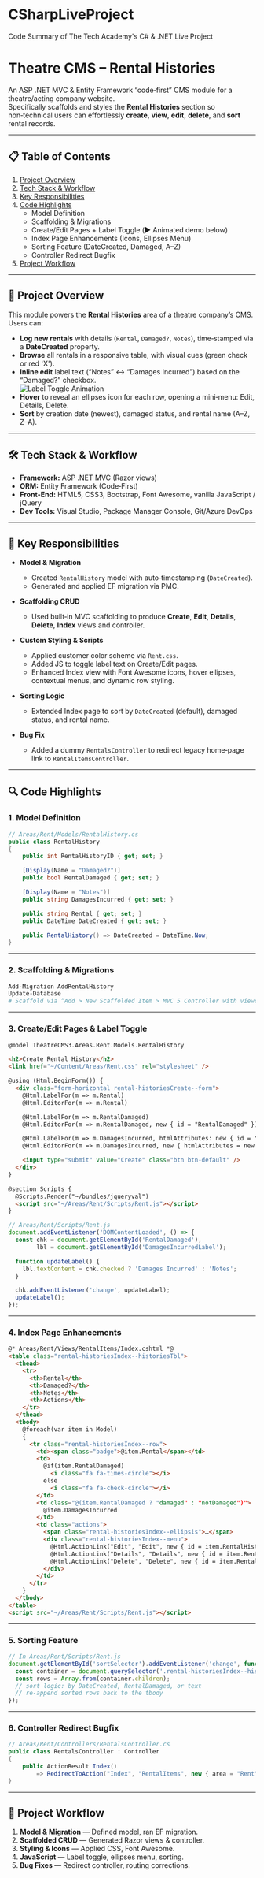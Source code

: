 # CSharpLiveProject
Code Summary of The Tech Academy's C# &amp; .NET Live Project

# Theatre CMS – Rental Histories

An ASP .NET MVC & Entity Framework “code‑first” CMS module for a theatre/acting company website.  
Specifically scaffolds and styles the **Rental Histories** section so non‑technical users can effortlessly **create**, **view**, **edit**, **delete**, and **sort** rental records.

---

## 📋 Table of Contents

1. [Project Overview](#project-overview)  
2. [Tech Stack & Workflow](#tech-stack--workflow)  
3. [Key Responsibilities](#key-responsibilities)  
4. [Code Highlights](#code-highlights)  
   - Model Definition  
   - Scaffolding & Migrations  
   - Create/Edit Pages + Label Toggle (▶️ Animated demo below)  
   - Index Page Enhancements (Icons, Ellipses Menu)  
   - Sorting Feature (DateCreated, Damaged, A–Z)  
   - Controller Redirect Bugfix  
5. [Project Workflow](#project-workflow)  

---

## 🧾 Project Overview

This module powers the **Rental Histories** area of a theatre company’s CMS. Users can:

- **Log new rentals** with details (`Rental`, `Damaged?`, `Notes`), time‑stamped via a **DateCreated** property.  
- **Browse** all rentals in a responsive table, with visual cues (green check or red 'X').  
- **Inline edit** label text (“Notes” ↔ “Damages Incurred”) based on the “Damaged?” checkbox.  
  ![Label Toggle Animation](RentalHistoryTextChange.gif)  
- **Hover** to reveal an ellipses icon for each row, opening a mini‑menu: Edit, Details, Delete.  
- **Sort** by creation date (newest), damaged status, and rental name (A–Z, Z–A).

---

## 🛠 Tech Stack & Workflow

- **Framework:** ASP .NET MVC (Razor views)  
- **ORM:** Entity Framework (Code‑First)  
- **Front‑End:** HTML5, CSS3, Bootstrap, Font Awesome, vanilla JavaScript / jQuery  
- **Dev Tools:** Visual Studio, Package Manager Console, Git/Azure DevOps  

---

## 🚀 Key Responsibilities

- **Model & Migration**  
  - Created `RentalHistory` model with auto‑timestamping (`DateCreated`).  
  - Generated and applied EF migration via PMC.

- **Scaffolding CRUD**  
  - Used built‑in MVC scaffolding to produce **Create**, **Edit**, **Details**, **Delete**, **Index** views and controller.

- **Custom Styling & Scripts**  
  - Applied customer color scheme via `Rent.css`.  
  - Added JS to toggle label text on Create/Edit pages.  
  - Enhanced Index view with Font Awesome icons, hover ellipses, contextual menus, and dynamic row styling.

- **Sorting Logic**  
  - Extended Index page to sort by `DateCreated` (default), damaged status, and rental name.

- **Bug Fix**  
  - Added a dummy `RentalsController` to redirect legacy home‑page link to `RentalItemsController`.

---

## 🔍 Code Highlights

### 1. Model Definition

```csharp
// Areas/Rent/Models/RentalHistory.cs
public class RentalHistory
{
    public int RentalHistoryID { get; set; }

    [Display(Name = "Damaged?")]
    public bool RentalDamaged { get; set; }

    [Display(Name = "Notes")]
    public string DamagesIncurred { get; set; }

    public string Rental { get; set; }
    public DateTime DateCreated { get; set; }

    public RentalHistory() => DateCreated = DateTime.Now;
}
```

---

### 2. Scaffolding & Migrations

```powershell
Add-Migration AddRentalHistory
Update-Database
# Scaffold via “Add > New Scaffolded Item > MVC 5 Controller with views…”
```

---

### 3. Create/Edit Pages & Label Toggle

```html
@model TheatreCMS3.Areas.Rent.Models.RentalHistory

<h2>Create Rental History</h2>
<link href="~/Content/Areas/Rent.css" rel="stylesheet" />

@using (Html.BeginForm()) {
  <div class="form-horizontal rental-historiesCreate--form">
    @Html.LabelFor(m => m.Rental)
    @Html.EditorFor(m => m.Rental)

    @Html.LabelFor(m => m.RentalDamaged)
    @Html.EditorFor(m => m.RentalDamaged, new { id = "RentalDamaged" })

    @Html.LabelFor(m => m.DamagesIncurred, htmlAttributes: new { id = "DamagesIncurredLabel" })
    @Html.EditorFor(m => m.DamagesIncurred, new { htmlAttributes = new { id = "DamagesIncurred" } })

    <input type="submit" value="Create" class="btn btn-default" />
  </div>
}

@section Scripts {
  @Scripts.Render("~/bundles/jqueryval")
  <script src="~/Areas/Rent/Scripts/Rent.js"></script>
}
```

```javascript
// Areas/Rent/Scripts/Rent.js
document.addEventListener('DOMContentLoaded', () => {
  const chk = document.getElementById('RentalDamaged'),
        lbl = document.getElementById('DamagesIncurredLabel');

  function updateLabel() {
    lbl.textContent = chk.checked ? 'Damages Incurred' : 'Notes';
  }

  chk.addEventListener('change', updateLabel);
  updateLabel();
});
```

---

### 4. Index Page Enhancements

```html
@* Areas/Rent/Views/RentalItems/Index.cshtml *@
<table class="rental-historiesIndex--historiesTbl">
  <thead>
    <tr>
      <th>Rental</th>
      <th>Damaged?</th>
      <th>Notes</th>
      <th>Actions</th>
    </tr>
  </thead>
  <tbody>
    @foreach(var item in Model)
    {
      <tr class="rental-historiesIndex--row">
        <td><span class="badge">@item.Rental</span></td>
        <td>
          @if(item.RentalDamaged)
            <i class="fa fa-times-circle"></i>
          else
            <i class="fa fa-check-circle"></i>
        </td>
        <td class="@(item.RentalDamaged ? "damaged" : "notDamaged")">
          @item.DamagesIncurred
        </td>
        <td class="actions">
          <span class="rental-historiesIndex--ellipsis">…</span>
          <div class="rental-historiesIndex--menu">
            @Html.ActionLink("Edit", "Edit", new { id = item.RentalHistoryID })
            @Html.ActionLink("Details", "Details", new { id = item.RentalHistoryID })
            @Html.ActionLink("Delete", "Delete", new { id = item.RentalHistoryID })
          </div>
        </td>
      </tr>
    }
  </tbody>
</table>
<script src="~/Areas/Rent/Scripts/Rent.js"></script>
```

---

### 5. Sorting Feature

```javascript
// In Areas/Rent/Scripts/Rent.js
document.getElementById('sortSelector').addEventListener('change', function() {
  const container = document.querySelector('.rental-historiesIndex--historiesTbl tbody');
  const rows = Array.from(container.children);
  // sort logic: by DateCreated, RentalDamaged, or text
  // re-append sorted rows back to the tbody
});
```

---

### 6. Controller Redirect Bugfix

```csharp
// Areas/Rent/Controllers/RentalsController.cs
public class RentalsController : Controller
{
    public ActionResult Index()
        => RedirectToAction("Index", "RentalItems", new { area = "Rent" });
}
```

---

## 🧩 Project Workflow

1. **Model & Migration** — Defined model, ran EF migration.  
2. **Scaffolded CRUD** — Generated Razor views & controller.  
3. **Styling & Icons** — Applied CSS, Font Awesome.  
4. **JavaScript** — Label toggle, ellipses menu, sorting.  
5. **Bug Fixes** — Redirect controller, routing corrections.  


